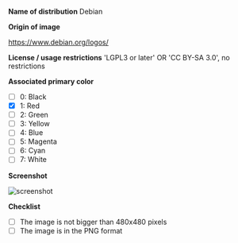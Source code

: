 <!-- This template uses "Debian" as an example, replace the contents of every section with your requested distribution accordingly -->

**Name of distribution**
Debian

**Origin of image**
<!-- Please try to avoid direct links to files, but search overview sites like this: -->
https://www.debian.org/logos/

**License / usage restrictions**
'LGPL3 or later' OR 'CC BY-SA 3.0', no restrictions

**Associated primary color**
<!-- Please only tick one option -->
- [ ] 0: Black
- [X] 1: Red
- [ ] 2: Green
- [ ] 3: Yellow
- [ ] 4: Blue
- [ ] 5: Magenta
- [ ] 6: Cyan
- [ ] 7: White

**Screenshot**
<!-- Run `pixfetch` with the default config on the targeted OS -->
![screenshot](https://user-images.githubusercontent.com/35602040/174960179-924e6423-a7e1-4f9d-9cee-197d1a5a2724.png)

**Checklist**
- [ ] The image is not bigger than 480x480 pixels
- [ ] The image is in the PNG format
